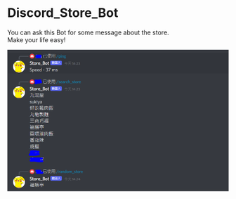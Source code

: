 # Discord_Store_Bot
You can ask this Bot for some message about the store.   
Make your life easy! 

![image](https://github.com/Microfish31/Discord_Store_Bot/blob/main/discord_bot_photo1.PNG)

